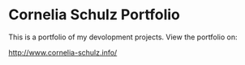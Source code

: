 Cornelia Schulz Portfolio
=========

This is a portfolio of my devolopment projects. View the portfolio on:


http://www.cornelia-schulz.info/
